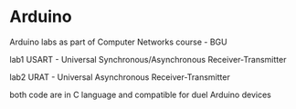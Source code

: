 # Arduino
Arduino labs as part of Computer Networks course - BGU

lab1 USART - Universal Synchronous/Asynchronous Receiver-Transmitter

lab2 URAT - Universal Asynchronous Receiver-Transmitter

both code are in C language and compatible for duel Arduino devices  
